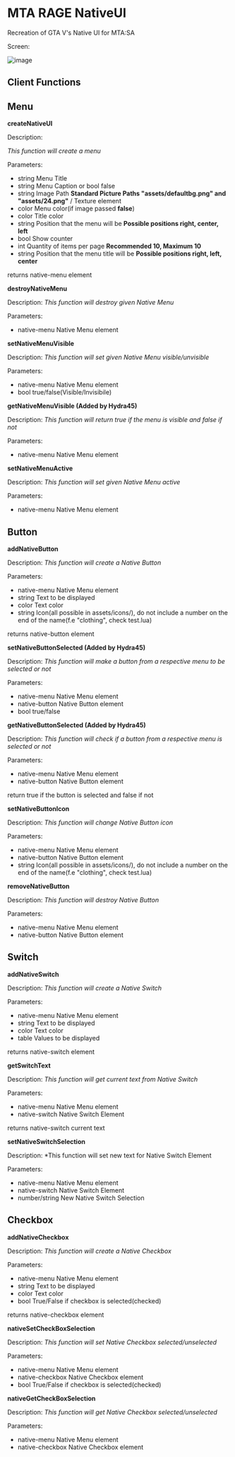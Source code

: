 # MTA RAGE NativeUI
Recreation of GTA V's Native UI for MTA:SA

Screen:

![image](https://github.com/Allerek/MTA-RAGE-NativeUI/assets/12304071/94ec3115-5fe7-415d-8158-70d638778429)

## Client Functions
## Menu

**createNativeUI**


Description:

*This function will create a menu*

Parameters:

 - string Menu Title
 - string Menu Caption or bool false
 - string Image Path **Standard Picture Paths "assets/defaultbg.png" and "assets/24.png"** / Texture element
 -  color Menu color(if image passed **false**)
 -  color Title color
 -  string Position that the menu will be **Possible positions right, center, left**
 - bool Show counter
 - int Quantity of items per page **Recommended 10, Maximum 10**
 - string Position that the menu title will be **Possible positions right, left, center**

returns native-menu element

**destroyNativeMenu**

Description:
*This function will destroy given Native Menu*

Parameters:

- native-menu Native Menu element

**setNativeMenuVisible**

Description:
*This function will set given Native Menu visible/unvisible*

Parameters:

- native-menu Native Menu element
- bool true/false(Visible/Invisibile)

  
**getNativeMenuVisible (Added by Hydra45)**

Description:
*This function will return true if the menu is visible and false if not*

Parameters:

- native-menu Native Menu element
  
**setNativeMenuActive**

Description:
*This function will set given Native Menu active*

Parameters:

- native-menu Native Menu element

## Button
**addNativeButton**

Description:
*This function will create a Native Button*

Parameters:

- native-menu Native Menu element
- string Text to be displayed
- color Text color
- string Icon(all possible in assets/icons/), do not include a number on the end of the name(f.e "clothing", check test.lua)

returns native-button element

**setNativeButtonSelected (Added by Hydra45)**

Description:
*This function will make a button from a respective menu to be selected or not*

Parameters:

- native-menu Native Menu element
- native-button Native Button element
- bool true/false

**getNativeButtonSelected (Added by Hydra45)**

Description:
*This function will check if a button from a respective menu is selected or not*

Parameters:

- native-menu Native Menu element
- native-button Native Button element

return true if the button is selected and false if not

**setNativeButtonIcon**

Description:
*This function will change Native Button icon*

Parameters:

- native-menu Native Menu element
- native-button Native Button element
- string Icon(all possible in assets/icons/), do not include a number on the end of the name(f.e "clothing", check test.lua)

**removeNativeButton**

Description:
*This function will destroy Native Button*

Parameters:

- native-menu Native Menu element
- native-button Native Button element

## Switch
**addNativeSwitch**

Description:
*This function will create a Native Switch*

Parameters:

- native-menu Native Menu element
- string Text to be displayed
- color Text color
- table Values to be displayed

returns native-switch element

**getSwitchText**

Description:
*This function will get current text from Native Switch*

Parameters:

- native-menu Native Menu element
- native-switch Native Switch Element

returns native-switch current text

**setNativeSwitchSelection**

Description:
*This function will set new text for Native Switch Element

Parameters:

- native-menu Native Menu element
- native-switch Native Switch Element
- number/string New Native Switch Selection

## Checkbox

**addNativeCheckbox**

Description:
*This function will create a Native Checkbox*

Parameters:

- native-menu Native Menu element
- string Text to be displayed
- color Text color
- bool True/False if checkbox is selected(checked)

returns native-checkbox element

**nativeSetCheckBoxSelection**

Description:
*This function will set Native Checkbox selected/unselected*

Parameters:

- native-menu Native Menu element
- native-checkbox Native Checkbox element
- bool True/False if checkbox is selected(checked)


**nativeGetCheckBoxSelection**

Description:
*This function will get Native Checkbox selected/unselected*

Parameters:

- native-menu Native Menu element
- native-checkbox Native Checkbox element


